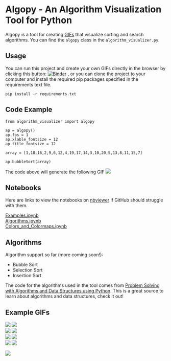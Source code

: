 # Algopy - An Algorithm Visualization Tool for Python

Algopy is a tool for creating [GIFs](https://en.wikipedia.org/wiki/GIF) that visualize sorting and search algorithms. You can find the ```algopy``` class in the ```algorithm_visualizer.py```.

## Usage

You can run this project and create your own GIFs directly in the browser by clicking this button: [![Binder](https://mybinder.org/badge_logo.svg)](https://mybinder.org/v2/gh/Bjarten/algorithm-visualizer-python/master)
, or you can clone the project to your computer and install the required pip packages specified in the requirements text file.

```
pip install -r requirements.txt
```

## Code Example

```
from algorithm_visualizer import algopy

ap = algopy()
ap.fps = 1
ap.xlable_fontsize = 12
ap.title_fontsize = 12

array = [1,18,16,2,9,6,12,4,19,17,14,3,10,20,5,13,8,11,15,7]

ap.bubbleSort(array)
```
The code above will generate the following GIF
![](gifs/bubble_sort_list.gif)

## Notebooks
Here are links to view the notebooks on [nbviewer](https://nbviewer.jupyter.org/) if GitHub should struggle with them.

[Examples.ipynb](https://nbviewer.jupyter.org/github/Bjarten/algorithm-visualizer-python/blob/master/Examples.ipynb)<br>
[Algorithms.ipynb](https://nbviewer.jupyter.org/github/Bjarten/algorithm-visualizer-python/blob/master/Algorithms.ipynb)<br>
[Colors_and_Colormaps.ipynb](https://nbviewer.jupyter.org/github/Bjarten/algorithm-visualizer-python/blob/master/Colors_and_Colormaps.ipynb)

## Algorithms

Algorithm support so far (more coming soon!):

* Bubble Sort
* Selection Sort
* Insertion Sort

The code for the algorithms used in the tool comes from [Problem Solving with Algorithms and Data Structures using Python](http://interactivepython.org/runestone/static/pythonds/index.html). This is a great source to learn about algorithms and data structures, check it out!

## Example GIFs

![](gifs/bubble_sort_6_6.gif)
![](gifs/insertion_sort_6_6.gif)<br>
![](gifs/bubble_sort_YlGn.gif)
![](gifs/insertion_sort_wistia.gif)<br>
![](gifs/insertion_sort_grey.gif)
![](gifs/insertion_sort_reds.gif)<br>
![](gifs/insertion_sort_blues.gif)
![](gifs/bubble_sort_cool.gif)<br>

![](gifs/insertion_sort_20_1.gif)
